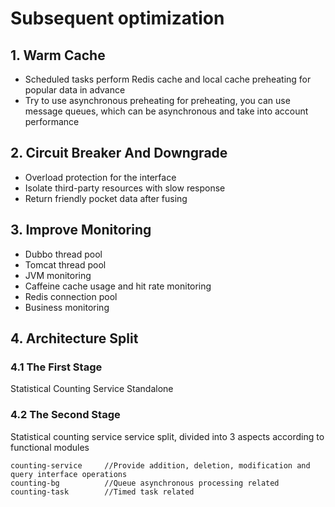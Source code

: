 # Subsequent optimization

## 1. Warm Cache

* Scheduled tasks perform Redis cache and local cache preheating for popular data in advance
* Try to use asynchronous preheating for preheating, you can use message queues, which can be asynchronous and take into account performance

## 2. Circuit Breaker And Downgrade

* Overload protection for the interface
* Isolate third-party resources with slow response
* Return friendly pocket data after fusing

## 3. Improve Monitoring

* Dubbo thread pool
* Tomcat thread pool
* JVM monitoring
* Caffeine cache usage and hit rate monitoring
* Redis connection pool
* Business monitoring

## 4. Architecture Split

### 4.1 The First Stage

Statistical Counting Service Standalone

### 4.2 The Second Stage

Statistical counting service service split, divided into 3 aspects according to functional modules

```
counting-service     //Provide addition, deletion, modification and query interface operations
counting-bg			 //Queue asynchronous processing related
counting-task        //Timed task related
```
